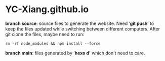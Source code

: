 # YC-Xiang.github.io

**branch source**: source files to generate the website. Need ‘**git push‘** to keep the files updated while switching between different computers. 
After git clone the files, maybe need to run:
```
rm -rf node_modules && npm install --force
```

**branch main**: files generated by ’**hexo d’** which don't need to care.
